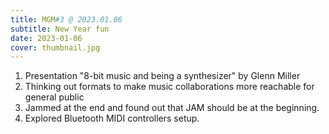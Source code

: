 ```yaml
---
title: MGM#3 @ 2023.01.06
subtitle: New Year fun
date: 2023-01-06
cover: thumbnail.jpg
---
```


<youtube-embed video="m0LMj8WZskk" />

1. Presentation "8-bit music and being a synthesizer" by Glenn Miller
2. Thinking out formats to make music collaborations more reachable for general public
3. Jammed at the end and found out that JAM should be at the beginning.
4. Explored Bluetooth MIDI controllers setup.
